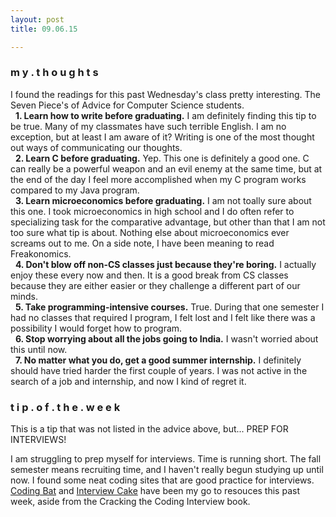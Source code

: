 ```yaml
---
layout: post
title: 09.06.15

---
```

<h3>m y . t h o u g h t s</h3>
I found the readings for this past Wednesday's class pretty interesting. The Seven Piece's of Advice for Computer Science students.
<br> &nbsp; <b>1. Learn how to write before graduating.</b>
I am definitely finding this tip to be true. Many of my classmates have such terrible English. I am no exception, but at least I am aware of it? Writing is one of the most thought out ways of communicating our thoughts.
<br> &nbsp; <b>2. Learn C before graduating.</b>
Yep. This one is definitely a good one. C can really be a powerful weapon and an evil enemy at the same time, but at the end of the day I feel more accomplished when my C program works compared to my Java program.
<br> &nbsp; <b>3. Learn microeconomics before graduating.</b>
I am not toally sure about this one. I took microeconomics in high school and I do often refer to specializing task for the comparative advantage, but other than that I am not too sure what tip is about. Nothing else about microeconomics ever screams out to me. On a side note, I have been meaning to read Freakonomics.
<br> &nbsp; <b>4. Don't blow off non-CS classes just because they're boring.</b>
I actually enjoy these every now and then. It is a good break from CS classes because they are either easier or they challenge a different part of our minds. 
<br> &nbsp; <b>5. Take programming-intensive courses.</b>
True. During that one semester I had no classes that required I program, I felt lost and I felt like there was a possibility I would forget how to program.
<br> &nbsp; <b>6. Stop worrying about all the jobs going to India.</b>
I wasn't worried about this until now.
<br> &nbsp; <b>7. No matter what you do, get a good summer internship.</b>
I definitely should have tried harder the first couple of years. I was not active in the search of a job and internship, and now I kind of regret it.


<h3>t i p . o f . t h e . w e e k</h3>
This is a tip that was not listed in the advice above, but... PREP FOR INTERVIEWS!

I am struggling to prep myself for interviews. Time is running short. The fall semester means recruiting time, and I haven't really begun studying up until now. I found some neat coding sites that are good practice for interviews.
<a href="http://codingbat.com/">Coding Bat</a> and <a href="https://www.interviewcake.com/">Interview Cake</a> have been my go to resouces this past week, aside from the Cracking the Coding Interview book.
